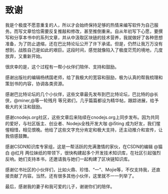 致谢
====

我是个极度不愿意重复的人，所以才会始终保持足够的热情来编写软件为自己服务。而写文章恰恰需要反复推敲和修改，甚至推倒重来。自从年初写下心愿，要撰写和分享本书中的系列文章，并从中汲取区块链的技术营养，我就做好了各种思想准备，为了防止退缩，还在巴比特论坛公开了许下承诺。但是，仍然让我万万没有想到，战胜自己是如此的艰巨。这段时间，感觉就像陷入了极度茫荒的境地，几度放弃，又重新开始。

很庆幸的是，这个过程有一帮小伙伴们陪伴、支持和鼓励。

感谢出版社的编辑杨绣国老师，给了我极大的宽容和鼓励，极为认真的帮我梳理和策划书的内容，协调各类资源。

感谢巴比特论坛的几个小伙伴，这些文章最先发布到巴比特论坛，巴比特的@长侠，@miner,@等一轮残月 等兄弟们，几乎篇篇都设为精华帖，跟踪进展，给予极大的关注和鼓励。

感谢cnodejs.org社区，这些文章后来陆续在cnodejs.org上同步发布。因为共同的爱好，与社区版主、创业者、Nodejs全栈开发大咖 @i5ting 成为好友，我们惺惺相惜，相见恨晚。他给了这些文字充分肯定和极大支持，还主动推介和宣传，让我倍感鼓舞。

感谢CSDN知识库专家组，这是一帮活跃的充满激情的家伙，在CSDN的编辑 @猫白 @红月 两位妹纸的带领下，很快构建起多个开发技术知识库，在社区引起强烈反响。她们支持本书，还邀请我与她们一起构建了区块链知识库。

感谢亿书社区的小伙伴们，比如火鼎、珍惜、“一”、Mojie等，不仅支持我，还直接贡献了内容。当然，还有很多其他小伙伴，这里就不一一列举了。

最后，感谢我的妻子和我可爱的儿子，谢谢你们的陪伴。
